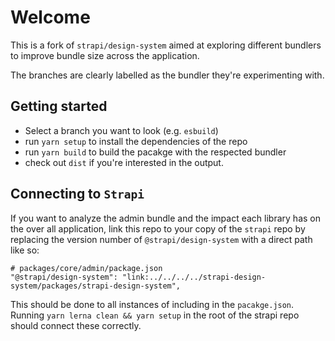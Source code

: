 # Welcome

This is a fork of `strapi/design-system` aimed at exploring different bundlers to improve bundle size across the application.

The branches are clearly labelled as the bundler they're experimenting with.

## Getting started

- Select a branch you want to look (e.g. `esbuild`)
- run `yarn setup` to install the dependencies of the repo
- run `yarn build` to build the pacakge with the respected bundler
- check out `dist` if you're interested in the output.

## Connecting to `Strapi`

If you want to analyze the admin bundle and the impact each library has on the over all application, link this repo to your copy of the `strapi` repo
by replacing the version number of `@strapi/design-system` with a direct path like so:

```shell
# packages/core/admin/package.json
"@strapi/design-system": "link:../../../../strapi-design-system/packages/strapi-design-system",
```

This should be done to all instances of including in the `pacakge.json`. Running `yarn lerna clean && yarn setup` in the root of the strapi repo should
connect these correctly.
